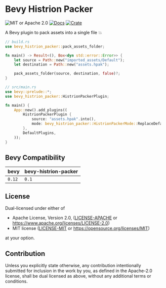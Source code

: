 # Bevy Histrion Packer

![MIT or Apache 2.0](https://img.shields.io/badge/License-MIT%20or%20Apache%202.0-blue.svg)
[![Docs](https://docs.rs/bevy-histrion-packer/badge.svg)](https://docs.rs/bevy-histrion-packer)
[![Crate](https://img.shields.io/crates/v/bevy-histrion-packer.svg)](https://crates.io/crates/bevy-histrion-packer)

A Bevy plugin to pack assets into a single file :boom:

```rust
// build.rs
use bevy_histrion_packer::pack_assets_folder;

fn main() -> Result<(), Box<dyn std::error::Error>> {
    let source = Path::new("imported_assets/Default");
    let destination = Path::new("assets.hpak");

    pack_assets_folder(source, destination, false)?;
}
```

```rust
// src/main.rs
use bevy::prelude::*;
use bevy_histrion_packer::HistrionPackerPlugin;

fn main() {
    App::new().add_plugins((
        HistrionPackerPlugin {
            source: "assets.hpak".into(),
            mode: bevy_histrion_packer::HistrionPackerMode::ReplaceDefaultProcessed,
        },
        DefaultPlugins,
    ));
}
```

## Bevy Compatibility

|bevy|bevy-histrion-packer|
|---|---|
|`0.12`|`0.1`|

## License

Dual-licensed under either of

- Apache License, Version 2.0, ([LICENSE-APACHE](/LICENSE-APACHE) or https://www.apache.org/licenses/LICENSE-2.0)
- MIT license ([LICENSE-MIT](/LICENSE-MIT) or https://opensource.org/licenses/MIT)

at your option.

## Contribution

Unless you explicitly state otherwise, any contribution intentionally submitted
for inclusion in the work by you, as defined in the Apache-2.0 license, shall be dual licensed as above, without any
additional terms or conditions.
